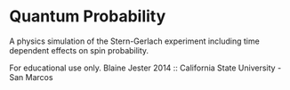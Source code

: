Quantum Probability
===================

A physics simulation of the Stern-Gerlach experiment including time dependent 
effects on spin probability.

For educational use only.
Blaine Jester
2014 :: California State University - San Marcos
